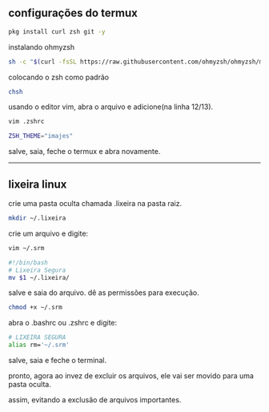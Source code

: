 ## configurações do termux
```bash
pkg install curl zsh git -y
```

instalando ohmyzsh

```bash
sh -c "$(curl -fsSL https://raw.githubusercontent.com/ohmyzsh/ohmyzsh/master/tools/install.sh)"
```

colocando o zsh como padrão
```bash
chsh
```

usando o editor vim, abra o arquivo e adicione(na linha 12/13).
```bash
vim .zshrc
```
```bash
ZSH_THEME="imajes"
```

salve, saia, feche o termux e abra novamente.

---
## lixeira linux

crie uma pasta oculta chamada .lixeira na pasta raiz.
```bash
mkdir ~/.lixeira
```

crie um arquivo e digite:
```bash
vim ~/.srm
```
```bash
#!/bin/bash 
# Lixeira Segura 
mv $1 ~/.lixeira/
```

salve e saia do arquivo. dê as permissões para execução.
```bash
chmod +x ~/.srm
```

abra o .bashrc ou .zshrc e digite:
```bash
# LIXEIRA SEGURA 
alias rm='~/.srm'
```

salve, saia e feche o terminal.

pronto, agora ao invez de excluir os arquivos, ele vai ser movido para uma pasta oculta.

assim, evitando a exclusão de arquivos importantes.

